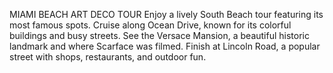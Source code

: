 

MIAMI BEACH ART DECO TOUR
Enjoy a lively South Beach tour featuring its most famous spots. Cruise along Ocean Drive, known for its colorful buildings and busy streets. See the Versace Mansion, a beautiful historic landmark and where Scarface was filmed. Finish at Lincoln Road, a popular street with shops, restaurants, and outdoor fun.
